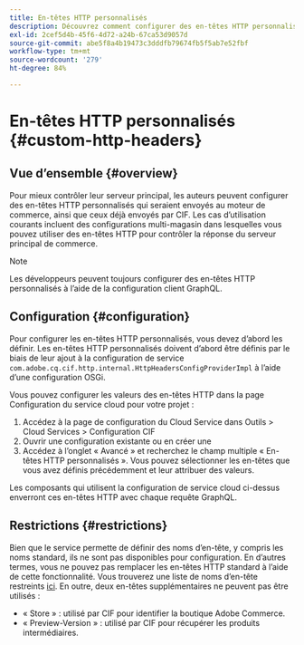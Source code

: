 ```yaml
---
title: En-têtes HTTP personnalisés
description: Découvrez comment configurer des en-têtes HTTP personnalisés qui seraient envoyés au moteur de commerce, ainsi que ceux déjà envoyés par CIF.
exl-id: 2cef5d4b-45f6-4d72-a24b-67ca53d9057d
source-git-commit: abe5f8a4b19473c3dddfb79674fb5f5ab7e52fbf
workflow-type: tm+mt
source-wordcount: '279'
ht-degree: 84%

---
```


# En-têtes HTTP personnalisés {#custom-http-headers}

## Vue d’ensemble {#overview}

Pour mieux contrôler leur serveur principal, les auteurs peuvent configurer des en-têtes HTTP personnalisés qui seraient envoyés au moteur de commerce, ainsi que ceux déjà envoyés par CIF. Les cas d’utilisation courants incluent des configurations multi-magasin dans lesquelles vous pouvez utiliser des en-têtes HTTP pour contrôler la réponse du serveur principal de commerce.

>[!NOTE]
>
>Les développeurs peuvent toujours configurer des en-têtes HTTP personnalisés à l’aide de la configuration client GraphQL.
>

## Configuration {#configuration}

Pour configurer les en-têtes HTTP personnalisés, vous devez d’abord les définir. Les en-têtes HTTP personnalisés doivent d’abord être définis par le biais de leur ajout à la configuration de service `com.adobe.cq.cif.http.internal.HttpHeadersConfigProviderImpl` à l’aide d’une configuration OSGi.

Vous pouvez configurer les valeurs des en-têtes HTTP dans la page Configuration du service cloud pour votre projet :

1. Accédez à la page de configuration du Cloud Service dans Outils > Cloud Services > Configuration CIF
1. Ouvrir une configuration existante ou en créer une
1. Accédez à l’onglet « Avancé » et recherchez le champ multiple « En-têtes HTTP personnalisés ». Vous pouvez sélectionner les en-têtes que vous avez définis précédemment et leur attribuer des valeurs.

Les composants qui utilisent la configuration de service cloud ci-dessus enverront ces en-têtes HTTP avec chaque requête GraphQL.

## Restrictions {#restrictions}

Bien que le service permette de définir des noms d’en-tête, y compris les noms standard, ils ne sont pas disponibles pour configuration. En d’autres termes, vous ne pouvez pas remplacer les en-têtes HTTP standard à l’aide de cette fonctionnalité. Vous trouverez une liste de noms d’en-tête restreints [ici](https://developer.mozilla.org/fr-FR/docs/Web/HTTP/Headers). En outre, deux en-têtes supplémentaires ne peuvent pas être utilisés :

* « Store » : utilisé par CIF pour identifier la boutique Adobe Commerce.
* « Preview-Version » : utilisé par CIF pour récupérer les produits intermédiaires.
